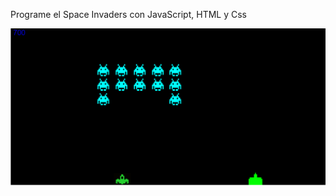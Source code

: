 Programe el Space Invaders con JavaScript, HTML y Css

![sp](https://github.com/EzequielLassalle/Space-invaders/blob/main/sp.invaders.PNG)

